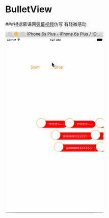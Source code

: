 # BulletView

###根据慕课网[弹幕视频](http://www.imooc.com/video/12256)仿写 有轻微感动 

<img src="bullet.gif" width="308"/>
